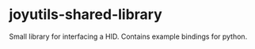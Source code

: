 # joyutils-shared-library
Small library for interfacing a HID. Contains example bindings for python.
